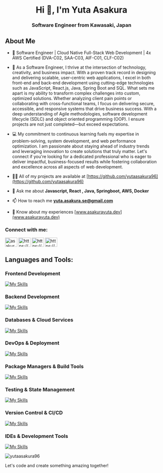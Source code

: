 <h1 align="center">Hi 👋, I'm Yuta Asakura</h1>
<h3 align="center">Software Engineer from Kawasaki, Japan</h3>

## About Me
- 🚀 Software Engineer | Cloud Native Full-Stack Web Development | 4x AWS Certified (DVA-C02, SAA-C03, AIF-C01, CLF-C02)
- 🌱 As a Software Engineer, I thrive at the intersection of technology, creativity, and business impact. With a proven track record in designing and delivering scalable, user-centric web applications, I excel in both front-end and back-end development using cutting-edge technologies such as JavaScript, React.js, Java, Spring Boot and SQL. What sets me apart is my ability to transform complex challenges into custom, optimized solutions. Whether analyzing client pain points or collaborating with cross-functional teams, I focus on delivering secure, accessible, and responsive systems that drive business success. With a deep understanding of Agile methodologies, software development lifecycle (SDLC) and object oriented programming (OOP). I ensure projects are not just completed—but exceed expectations.
  
- 💻 My commitment to continuous learning fuels my expertise in problem-solving, system development, and web performance optimization. I am passionate about staying ahead of industry trends and leveraging innovation to create solutions that truly matter. Let's connect if you're looking for a dedicated professional who is eager to deliver impactful, business-focused results while fostering collaboration and excellence across all aspects of web development.

- 👨‍💻 All of my projects are available at [https://github.com/yutaasakura96](https://github.com/yutaasakura96)

- 💬 Ask me about **Javascript, React , Java, Springboot, AWS, Docker**

- 📫 How to reach me **yuta.asakura.se@gmail.com**

- 📄 Know about my experiences [www.asakurayuta.dev](www.asakurayuta.dev)

<h3 align="left">Connect with me:</h3>
<p align="left">
<a href="https://twitter.com/asakurayuta_" target="blank"><img align="center" src="https://raw.githubusercontent.com/rahuldkjain/github-profile-readme-generator/master/src/images/icons/Social/twitter.svg" alt="asakurayuta_" height="30" width="40" /></a>
<a href="https://linkedin.com/in/https://www.linkedin.com/in/yuta-asakura/" target="blank"><img align="center" src="https://raw.githubusercontent.com/rahuldkjain/github-profile-readme-generator/master/src/images/icons/Social/linked-in-alt.svg" alt="https://www.linkedin.com/in/yuta-asakura/" height="30" width="40" /></a>
<a href="https://fb.com/https://www.facebook.com/yuta.asakura.54" target="blank"><img align="center" src="https://raw.githubusercontent.com/rahuldkjain/github-profile-readme-generator/master/src/images/icons/Social/facebook.svg" alt="https://www.facebook.com/yuta.asakura.54" height="30" width="40" /></a>
<a href="https://instagram.com/https://www.instagram.com/yutanasia/" target="blank"><img align="center" src="https://raw.githubusercontent.com/rahuldkjain/github-profile-readme-generator/master/src/images/icons/Social/instagram.svg" alt="https://www.instagram.com/yutanasia/" height="30" width="40" /></a>
</p>

<h2 align="left">Languages and Tools:</h3>

### **Frontend Development**
[![My Skills](https://skillicons.dev/icons?i=html,css,scss,js,ts,react,next,vue,nuxt,bootstrap,tailwind)](https://skillicons.dev)

### **Backend Development**
[![My Skills](https://skillicons.dev/icons?i=ruby,rails,java,spring,maven,gradle)](https://skillicons.dev)

### **Databases & Cloud Services**
[![My Skills](https://skillicons.dev/icons?i=postgres,mysql,supabase,firebase,aws)](https://skillicons.dev)

### **DevOps & Deployment**
[![My Skills](https://skillicons.dev/icons?i=docker,vercel,netlify,heroku)](https://skillicons.dev)

### **Package Managers & Build Tools**
[![My Skills](https://skillicons.dev/icons?i=npm,yarn,vite)](https://skillicons.dev)

### **Testing & State Management**
[![My Skills](https://skillicons.dev/icons?i=vitest,pinia)](https://skillicons.dev)

### **Version Control & CI/CD**
[![My Skills](https://skillicons.dev/icons?i=git,github,githubactions)](https://skillicons.dev)

### **IDEs & Development Tools**
[![My Skills](https://skillicons.dev/icons?i=vscode,idea,postman)](https://skillicons.dev)

<p><img align="center" src="https://github-readme-stats.vercel.app/api/top-langs?username=yutaasakura96&show_icons=true&locale=en&layout=compact" alt="yutaasakura96" /></p>

Let's code and create something amazing together!
